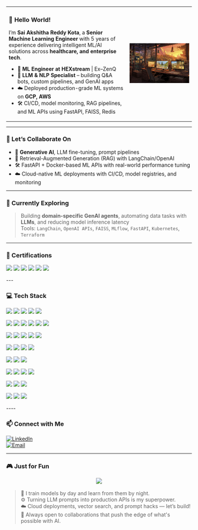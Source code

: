 <table>
  <tr>
    <td valign="top" width="65%">

### 👋 Hello World!

I’m **Sai Akshitha Reddy Kota**, a **Senior Machine Learning Engineer** with 5 years of experience delivering intelligent ML/AI solutions across **healthcare, and enterprise tech**.

- 💼 **ML Engineer at HEXstream** | Ex–ZenQ  
- 🧠 **LLM & NLP Specialist** – building Q&A bots, custom pipelines, and GenAI apps  
- ☁️ Deployed production-grade ML systems on **GCP, AWS**  
- 🛠️ CI/CD, model monitoring, RAG pipelines, and ML APIs using FastAPI, FAISS, Redis  

</td>
<td valign="middle" align="center" width="35%">
  <img src="https://github.com/saiakshitha33/saiakshitha33/blob/main/beautiful-office-space-cartoon-style.jpg" alt="Avatar" width="300"/>
</td>
</tr>
</table>

---

### 🚀 Let’s Collaborate On

- 🧠 **Generative AI**, LLM fine-tuning, prompt pipelines  
- 🤖 Retrieval-Augmented Generation (RAG) with LangChain/OpenAI  
- 🛠️ FastAPI + Docker-based ML APIs with real-world performance tuning  
- ☁️ Cloud-native ML deployments with CI/CD, model registries, and monitoring  

---

### 🧪 Currently Exploring

> Building **domain-specific GenAI agents**, automating data tasks with **LLMs**, and reducing model inference latency  
> Tools: `LangChain`, `OpenAI APIs`, `FAISS`, `MLflow`, `FastAPI`, `Kubernetes`, `Terraform`


---

### 📜 Certifications

<p align="left">
  <a href="#"><img src="https://img.shields.io/badge/LLM%20Applications-FF6F00?logo=OpenAI&logoColor=white&style=for-the-badge"/></a>
  <a href="#"><img src="https://img.shields.io/badge/MLOps–Vertex%20AI-4285F4?logo=googlecloud&logoColor=white&style=for-the-badge"/></a>
  <a href="#"><img src="https://img.shields.io/badge/AWS%20Machine%20Learning-232F3E?logo=amazonaws&logoColor=white&style=for-the-badge"/></a>
  <a href="#"><img src="https://img.shields.io/badge/GCP–Professional%20ML%20Engineer-4285F4?logo=googlecloud&logoColor=white&style=for-the-badge"/></a>
  <a href="#"><img src="https://img.shields.io/badge/IBM%20Data%20Science-054ADA?logo=ibm&logoColor=white&style=for-the-badge"/></a>
  <a href="#"><img src="https://img.shields.io/badge/DeepLearning.AI–Specialization-272727?logo=coursera&logoColor=white&style=for-the-badge"/></a>
</p>
---


### 💻 Tech Stack

<p>
  <!-- Core Languages & Frameworks -->
  <img src="https://img.shields.io/badge/Python-3670A0?style=flat-square&logo=python&logoColor=white"/>
  <img src="https://img.shields.io/badge/Transformers-FF6F00?style=flat-square&logo=huggingface&logoColor=white"/>
  <img src="https://img.shields.io/badge/FastAPI-005571?style=flat-square&logo=fastapi&logoColor=white"/>
  <img src="https://img.shields.io/badge/Flask-000000?style=flat-square&logo=flask&logoColor=white"/>
  <img src="https://img.shields.io/badge/LoRA/QLoRA-272727?style=flat-square&logo=openai&logoColor=white"/>
</p>

<p>
  <!-- Cloud Platforms & MLOps -->
  <img src="https://img.shields.io/badge/GCP-4285F4?style=flat-square&logo=googlecloud&logoColor=white"/>
  <img src="https://img.shields.io/badge/Vertex%20AI-34A853?style=flat-square&logo=googlecloud&logoColor=white"/>
  <img src="https://img.shields.io/badge/Cloud%20Run-4285F4?style=flat-square&logo=googlecloud&logoColor=white"/>
  <img src="https://img.shields.io/badge/Cloud%20Functions-34A853?style=flat-square&logo=googlecloud&logoColor=white"/>
  <img src="https://img.shields.io/badge/AWS-232F3E?style=flat-square&logo=amazonaws&logoColor=white"/>
  <img src="https://img.shields.io/badge/Azure-0078D4?style=flat-square&logo=microsoftazure&logoColor=white"/>
</p>

<p>
  <!-- Vector Databases & RAG -->
  <img src="https://img.shields.io/badge/FAISS-000000?style=flat-square&logo=vector&logoColor=white"/>
  <img src="https://img.shields.io/badge/Pinecone-0052CC?style=flat-square&logoColor=white"/>
  <img src="https://img.shields.io/badge/Qdrant-9D3DFD?style=flat-square&logoColor=white"/>
  <img src="https://img.shields.io/badge/pgvector-336791?style=flat-square&logo=postgresql&logoColor=white"/>
  <img src="https://img.shields.io/badge/RAG%20Pipelines-272727?style=flat-square&logo=github&logoColor=white"/>
</p>

<p>
  <!-- Deployment, Containers, DevOps -->
  <img src="https://img.shields.io/badge/Docker-2496ED?style=flat-square&logo=docker&logoColor=white"/>
  <img src="https://img.shields.io/badge/Kubernetes-326CE5?style=flat-square&logo=kubernetes&logoColor=white"/>
  <img src="https://img.shields.io/badge/Terraform-7B42BC?style=flat-square&logo=terraform&logoColor=white"/>
  <img src="https://img.shields.io/badge/GitHub%20Actions-2088FF?style=flat-square&logo=githubactions&logoColor=white"/>
</p>

<p>
  <!-- MLOps Tools -->
  <img src="https://img.shields.io/badge/MLflow-003C5E?style=flat-square&logo=mlflow&logoColor=white"/>
  <img src="https://img.shields.io/badge/Prometheus-E6522C?style=flat-square&logo=prometheus&logoColor=white"/>
  <img src="https://img.shields.io/badge/OAuth2-0078D4?style=flat-square&logoColor=white"/>
</p>

<p>
  <!-- OCR, Document AI, and NLP -->
  <img src="https://img.shields.io/badge/OCR-Tesseract-blueviolet?style=flat-square&logo=google&logoColor=white"/>
  <img src="https://img.shields.io/badge/Document%20AI-0A66C2?style=flat-square&logo=google&logoColor=white"/>
  <img src="https://img.shields.io/badge/LayoutLM-family-orange?style=flat-square&logo=huggingface&logoColor=white"/>
  <img src="https://img.shields.io/badge/NER%20%26%20RE-NLP-green?style=flat-square&logo=spacy&logoColor=white"/>
</p>

<p>
  <!-- Language Models & Open Source LMs -->
  <img src="https://img.shields.io/badge/Llama%20%7C%20Mistral%20%7C%20Phi--3%20%7C%20Nemotron-000000?style=flat-square&logo=meta&logoColor=white"/>
  <img src="https://img.shields.io/badge/OpenAI%20APIs-412991?style=flat-square&logo=openai&logoColor=white"/>
  <img src="https://img.shields.io/badge/Hugging%20Face-FF6F00?style=flat-square&logo=huggingface&logoColor=white"/>
</p>

<p>
  <!-- Other Skills -->
  <img src="https://img.shields.io/badge/JSON%20Schema-272727?style=flat-square&logo=json&logoColor=white"/>
  <img src="https://img.shields.io/badge/SQL-4479A1?style=flat-square&logo=postgresql&logoColor=white"/>
  <img src="https://img.shields.io/badge/PHI%2FPII%20Masking-FF5733?style=flat-square&logo=security&logoColor=white"/>

</p>
----

### 📫 Connect with Me

[![LinkedIn](https://img.shields.io/badge/LinkedIn-blue?logo=linkedin&style=flat-square)](https://www.linkedin.com/in/akshitha33)  
[![Email](https://img.shields.io/badge/Email-D14836?logo=gmail&logoColor=white&style=flat-square)](mailto:akshithareddy1115@gmail.com)

---

### 🎮 Just for Fun

<p align="center">
  <img src="https://media.giphy.com/media/1kkxWqT5nvLXupUTwK/giphy.gif" width="250" />
</p>

> 🧠 I train models by day and learn from them by night.  
> ⚙️ Turning LLM prompts into production APIs is my superpower.  
> ☁️ Cloud deployments, vector search, and prompt hacks — let’s build!  
> 🚀 Always open to collaborations that push the edge of what's possible with AI.


